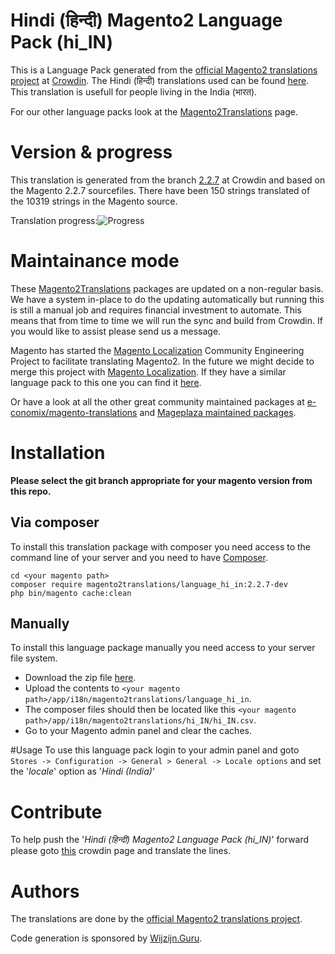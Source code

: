 # Hindi (हिन्दी) Magento2 Language Pack (hi_IN)
This is a Language Pack generated from the [official Magento2 translations project](https://crowdin.com/project/magento-2) at [Crowdin](https://crowdin.com).
The Hindi (हिन्दी) translations used can be found [here](https://crowdin.com/project/magento-2/hi).
This translation is usefull for people living in the India (भारत).

For our other language packs look at the [Magento2Translations](http://magento2translations.github.io/) page.

# Version & progress
This translation is generated from the branch [2.2.7](https://crowdin.com/project/magento-2/hi#/2.2.7) at Crowdin and based on the Magento 2.2.7 sourcefiles.
There have been  150 strings translated of the 10319 strings in the Magento source.

Translation progress:![Progress](http://progressed.io/bar/1)

# Maintainance mode
These [Magento2Translations](http://magento2translations.github.io/) packages are updated on a non-regular basis. We have a system in-place to do the updating automatically but running this is still a manual job and requires financial investment to automate.
This means that from time to time we will run the sync and build from Crowdin. If you would like to assist please send us a message.

Magento has started the [Magento Localization](https://github.com/magento-l10n) Community Engineering Project to facilitate translating Magento2.
In the future we might decide to merge this project with [Magento Localization](https://github.com/magento-l10n).
If they have a similar language pack to this one you can find it [here](https://github.com/magento-l10n/language-hi_IN).

Or have a look at all the other great community maintained packages at [e-conomix/magento-translations](https://github.com/e-conomix/magento-translations) and [Mageplaza maintained packages](https://github.com/mageplaza?q=language).

# Installation
**Please select the git branch appropriate for your magento version from this repo.**
## Via composer
To install this translation package with composer you need access to the command line of your server and you need to have [Composer](https://getcomposer.org).
```
cd <your magento path>
composer require magento2translations/language_hi_in:2.2.7-dev
php bin/magento cache:clean
```
## Manually
To install this language package manually you need access to your server file system.
* Download the zip file [here](https://github.com/Magento2Translations/language_hi_in/archive/2.2.7.zip).
* Upload the contents to `<your magento path>/app/i18n/magento2translations/language_hi_in`.
* The composer files should then be located like this `<your magento path>/app/i18n/magento2translations/hi_IN/hi_IN.csv`.
* Go to your Magento admin panel and clear the caches.

#Usage
To use this language pack login to your admin panel and goto `Stores -> Configuration -> General > General -> Locale options` and set the '*locale*' option as '*Hindi (India)*'

# Contribute
To help push the '*Hindi (हिन्दी) Magento2 Language Pack (hi_IN)*' forward please goto [this](https://crowdin.com/project/magento-2/hi) crowdin page and translate the lines.

# Authors
The translations are done by the [official Magento2 translations project](https://crowdin.com/project/magento-2).

Code generation is sponsored by [Wijzijn.Guru](http://www.wijzijn.guru/).
